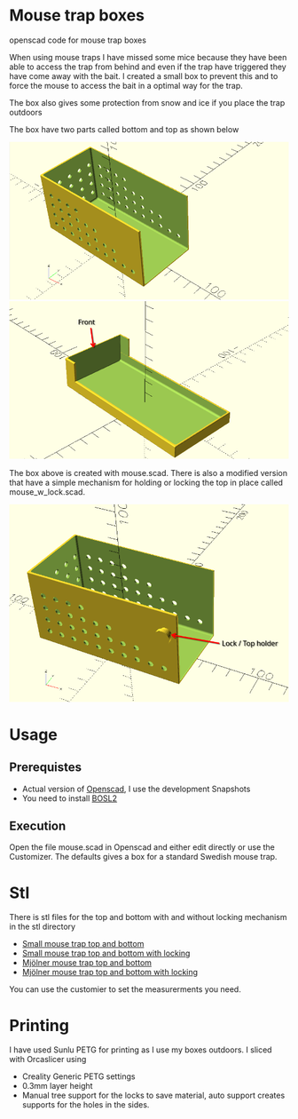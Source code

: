 # Mouse trap boxes
openscad code for mouse trap boxes

When using mouse traps I have missed some mice because they have been able to access the trap from behind and even if the trap have triggered they have come away with the bait. I created a small box to prevent this and to force the mouse to access the bait in a optimal way for the trap.

The box also gives some protection from snow and ice if you place the trap outdoors

The box have two parts called bottom and top as shown below

![Bottom part](images/mouse_plain_bottom.png)
![Top part](images/mouse_plain_top.png)

The box above is created with mouse.scad. There is also a modified version that have a simple mechanism for holding or locking the top in place called mouse_w_lock.scad.

![Bottom part with lock](images/mouse_bottom_with_lock.png)

# Usage

## Prerequistes
- Actual version of [Openscad](https://openscad.org/), I use the development Snapshots
- You need to install [BOSL2](https://github.com/BelfrySCAD/BOSL2/wiki) 

## Execution
Open the file mouse.scad in Openscad and either edit directly or use the Customizer. The defaults gives a box for a standard Swedish mouse trap. 

# Stl

There is stl files for the top and bottom with and without locking mechanism in the stl directory

- [Small mouse trap top and bottom](src/mouse.scad)
- [Small mouse trap top and bottom with locking](src/mouse_w_lock.scad)
- [Mjölner mouse trap top and bottom](src/Mjölner.scad)
- [Mjölner mouse trap top and bottom with locking](src/Mjölner_w_lock.scad)

You can use the customier to set the measurerments you need.

# Printing

I have used Sunlu PETG for printing as I use my boxes outdoors. I sliced with Orcaslicer using
- Creality Generic PETG settings
- 0.3mm layer height
- Manual tree support for the locks to save material, auto support creates supports for the holes in the sides.
